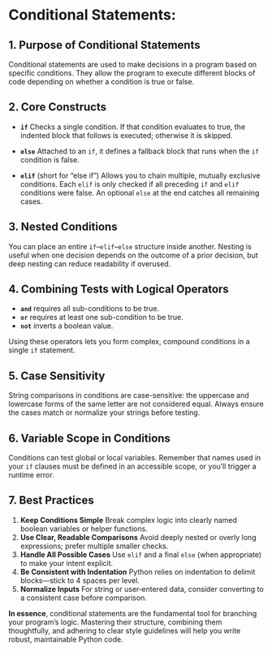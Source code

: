 
# **Conditional Statements:**

## **1. Purpose of Conditional Statements**

Conditional statements are used to make decisions in a program based on specific conditions. They allow the program to execute different blocks of code depending on whether a condition is true or false.

## **2. Core Constructs**

- **`if`**
  Checks a single condition. If that condition evaluates to true, the indented block that follows is executed; otherwise it is skipped.

- **`else`**
  Attached to an `if`, it defines a fallback block that runs when the `if` condition is false.

- **`elif`** (short for “else if”)
  Allows you to chain multiple, mutually exclusive conditions. Each `elif` is only checked if all preceding `if` and `elif` conditions were false. An optional `else` at the end catches all remaining cases.


## **3. Nested Conditions**

You can place an entire `if`–`elif`–`else` structure inside another. Nesting is useful when one decision depends on the outcome of a prior decision, but deep nesting can reduce readability if overused.


## **4. Combining Tests with Logical Operators**

- **`and`** requires all sub-conditions to be true.
- **`or`** requires at least one sub-condition to be true.
- **`not`** inverts a boolean value.

Using these operators lets you form complex, compound conditions in a single `if` statement.


## **5. Case Sensitivity**

String comparisons in conditions are case-sensitive: the uppercase and lowercase forms of the same letter are not considered equal. Always ensure the cases match or normalize your strings before testing.


## **6. Variable Scope in Conditions**

Conditions can test global or local variables. Remember that names used in your `if` clauses must be defined in an accessible scope, or you’ll trigger a runtime error.


## **7. Best Practices**

1. **Keep Conditions Simple**
   Break complex logic into clearly named boolean variables or helper functions.
2. **Use Clear, Readable Comparisons**
   Avoid deeply nested or overly long expressions; prefer multiple smaller checks.
3. **Handle All Possible Cases**
   Use `elif` and a final `else` (when appropriate) to make your intent explicit.
4. **Be Consistent with Indentation**
   Python relies on indentation to delimit blocks—stick to 4 spaces per level.
5. **Normalize Inputs**
   For string or user‑entered data, consider converting to a consistent case before comparison.


**In essence**, conditional statements are the fundamental tool for branching your program’s logic. Mastering their structure, combining them thoughtfully, and adhering to clear style guidelines will help you write robust, maintainable Python code.

